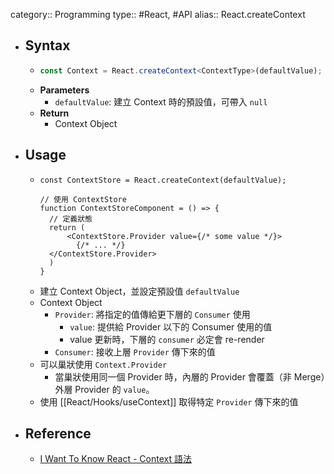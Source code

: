 category:: Programming
type:: #React, #API
alias:: React.createContext

- ## Syntax
	- ```ts
	  const Context = React.createContext<ContextType>(defaultValue);
	  ```
	- **Parameters**
		- `defaultValue`: 建立 Context 時的預設值，可帶入 `null`
	- **Return**
		- Context Object
- ## Usage
	- ```tsx
	  const ContextStore = React.createContext(defaultValue);
	  
	  // 使用 ContextStore
	  function ContextStoreComponent = () => {
	    // 定義狀態
	    return (
	    	<ContextStore.Provider value={/* some value */}>
	          {/* ... */}
	  	</ContextStore.Provider>
	    )
	  }
	  ```
	- 建立 Context Object，並設定預設值 `defaultValue`
	- Context Object
		- `Provider`: 將指定的值傳給更下層的 `Consumer` 使用
			- `value`: 提供給 Provider 以下的 Consumer 使用的值
			- value 更新時，下層的 `consumer` 必定會 re-render
		- `Consumer`: 接收上層 `Provider` 傳下來的值
	- 可以巢狀使用 `Context.Provider`
		- 當巢狀使用同一個 Provider 時，內層的 Provider 會覆蓋（非 Merge）外層 Provider 的 `value`。
	- 使用 [[React/Hooks/useContext]] 取得特定 `Provider` 傳下來的值
- ## Reference
	- [ I Want To Know React - Context 語法](https://ithelp.ithome.com.tw/articles/10252519)